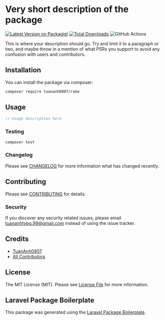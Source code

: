 # Very short description of the package

[![Latest Version on Packagist](https://img.shields.io/packagist/v/doloan09/rake_algorithms.svg?style=flat-square)](https://packagist.org/packages/doloan09/rake_algorithms)
[![Total Downloads](https://img.shields.io/packagist/dt/doloan09/rake_algorithms.svg?style=flat-square)](https://packagist.org/packages/doloan09/rake_algorithms)
![GitHub Actions](https://github.com/doloan09/rake_algorithms/actions/workflows/main.yml/badge.svg)

This is where your description should go. Try and limit it to a paragraph or two, and maybe throw in a mention of what PSRs you support to avoid any confusion with users and contributors.

## Installation

You can install the package via composer:

```bash
composer require tuananh0907/rake
```

## Usage

```php
// Usage description here
```

### Testing

```bash
composer test
```

### Changelog

Please see [CHANGELOG](CHANGELOG.md) for more information what has changed recently.

## Contributing

Please see [CONTRIBUTING](CONTRIBUTING.md) for details.

### Security

If you discover any security related issues, please email tuananhtybg.99@gmail.com instead of using the issue tracker.

## Credits

-   [TuanAnh0907](https://github.com/tuananh0907/rake)
-   [All Contributors](../../contributors)

## License

The MIT License (MIT). Please see [License File](LICENSE.md) for more information.

## Laravel Package Boilerplate

This package was generated using the [Laravel Package Boilerplate](https://laravelpackageboilerplate.com).
